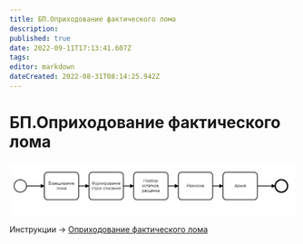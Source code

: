 ```yaml
---
title: БП.Оприходование фактического лома
description: 
published: true
date: 2022-09-11T17:13:41.607Z
tags: 
editor: markdown
dateCreated: 2022-08-31T08:14:25.942Z
---
```


# БП.Оприходование фактического лома

![](<../../../assets/image (139).png>)

Инструкции -> [Оприходование фактического лома](../../../uchet/dokumenty-vyrabotki/fakticheskii-lom.md)
